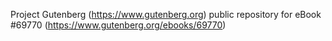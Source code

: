 Project Gutenberg (https://www.gutenberg.org) public repository
for eBook #69770 (https://www.gutenberg.org/ebooks/69770)
